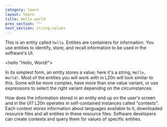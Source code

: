 ```yaml
---
category: learn
layout: learn
title: Hello world
prev_section: ""
next_section: string-values
---
```


<section class="clearfix">
	<div class="left">
		<p>This is an entity called <code>hello</code>. Entities are containers for information. You use entities to identify, store, and recall information to be used in the software's UI.</p>
	</div>
	<div class="right">
		<div class="editor sourceEditor height5"
		  id="sourceEditor1"
		  data-source="sourceEditor1"
		  data-output="output1"
		>&lt;hello "Hello, World!"&gt;</div>
		<dl id="output1">
		</dl>
	</div>
</section>

In its simplest form, an entity stores a value; here it's a string, `Hello, World!`.  Most of the entities you will work with in L20n will look similar to  this.  Some will be more complex, have more than one value variant, or use expressions to select the right variant depenidng on the circumstances.

How does the information stored in an entity end up on the user's screen and in the UI?  L20n operates in self-contained instances called "contexts".  Each context stores information about languages available to it, downloaded resource files and all entities in these resource files.  Software developers can create contexts and query them for values of specific entities.
